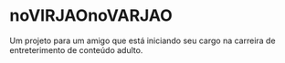 # noVIRJAOnoVARJAO
Um projeto para um amigo que está iniciando seu cargo na carreira de entreterimento de conteúdo adulto.
